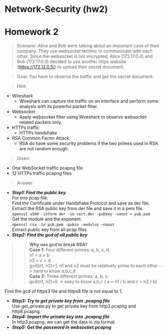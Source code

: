 # Network-Security (hw2)
# Homework 2 
> Scenario: 
Alice and Bob were talking about an important case of their company. They use websocket technic to communicate with each other. Since the websocket is not encrypted, Alice (172.17.0.4) and Bob (172.17.0.3) decided to use another https website (https://172.12.0.5/) to upload their secret document.

> Goal: You have to observe the traffic and get the secret document.

> Hint:
  * Wireshark
    * Wireshark can capture the traffic on an interface and perform some analysis with its powerful packet filter.
  * Websocket
    * Apply websocket filter using Wireshark to observe websocket related packets only.
  * HTTPs traffic
    * HTTPs handshake
  * RSA Common Factor Attack
    * RSA do have some security problems if the two primes used in RSA are not random enough.

> Given:
  * One WebSocket traffic pcapng file
  * 12 HTTPs traffic pcapng files

> Answer
* ***Step1: Find the public key***     
For one pcap file:   
Find the Certificate under Handshake Protocol and save as der file.   
Extract the RSA public key from der file and save it in a pem file.   
`openssl x509 -inform der -in cert.der -pubkey -noout > pub.pem`   
Get the module and the exponent.   
`openssl rsa -in pub.pem -pubin -modulus –noout`   
Extract public key from all pcap files.
* ***Step2: Find the gcd of all public key***  
>> **Why use gcd to break RSA?**    
**Case 1:** Four different primes: a, b, c, d.    
n1 = a × b   
n2 = c × d     
gcd(n1, n2)=1, n1 and n2 must be relatively prime to each other -> hard to know a,b,c,d   
**Case 2:** Three different primes: a, b, c.   
gcd(n1, n2)=b -> easy to know a,b,c ( a = n1 / b and c = n2 / b)   

Find the gcd of https3 file and https8 file is not equal to 1.
* ***Step3: Try to get private key from .pcapng file***   
Use get_private.py to get private key from http3.pcapng and http8.pcapng.
* ***Step4: Import the private key into .pcapng file***   
In http3.pcapng, we can get the data in zip format.
* ***Step5: Get the password in websocket.pcapng***   
